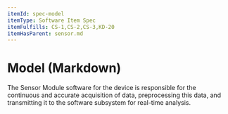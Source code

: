 ```yaml
---
itemId: spec-model
itemType: Software Item Spec
itemFulfills: CS-1,CS-2,CS-3,KD-20
itemHasParent: sensor.md
---
```


# Model (Markdown)

The Sensor Module software for the device is responsible for the continuous and accurate acquisition of data, preprocessing this data, and transmitting it to the software subsystem for real-time analysis.
